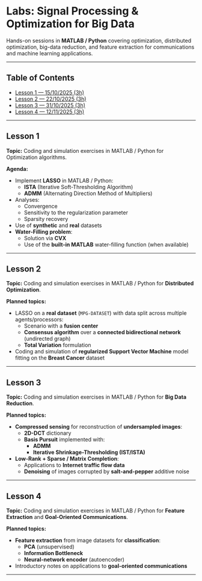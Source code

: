 # Labs: Signal Processing & Optimization for Big Data

Hands-on sessions in **MATLAB / Python** covering optimization, distributed optimization, big-data reduction, and feature extraction for communications and machine learning applications.

---

## Table of Contents
- [Lesson 1 — 15/10/2025 (3h)](#lesson-1--15102025-3h)
- [Lesson 2 — 22/10/2025 (3h)](#lesson-2--22102025-3h)
- [Lesson 3 — 31/10/2025 (3h)](#lesson-3--31102025-3h)
- [Lesson 4 — 12/11/2025 (3h)](#lesson-4--12112025-3h)

---

## Lesson 1

**Topic:** Coding and simulation exercises in MATLAB / Python for Optimization algorithms.

**Agenda:**
- Implement **LASSO** in MATLAB / Python:
  - **ISTA** (Iterative Soft-Thresholding Algorithm)
  - **ADMM** (Alternating Direction Method of Multipliers)
- Analyses:
  - Convergence
  - Sensitivity to the regularization parameter
  - Sparsity recovery
- Use of **synthetic** and **real** datasets
- **Water-Filling problem**:
  - Solution via **CVX**
  - Use of the **built-in MATLAB** water-filling function (when available)

---

## Lesson 2

**Topic:** Coding and simulation exercises in MATLAB / Python for **Distributed Optimization**.

**Planned topics:**
- LASSO on a **real dataset** (`MPG-DATASET`) with data split across multiple agents/processors:
  - Scenario with a **fusion center**
  - **Consensus algorithm** over a **connected bidirectional network** (undirected graph)
  - **Total Variation** formulation
- Coding and simulation of **regularized Support Vector Machine** model fitting on the **Breast Cancer** dataset

---

## Lesson 3

**Topic:** Coding and simulation exercises in MATLAB / Python for **Big Data Reduction**.

**Planned topics:**
- **Compressed sensing** for reconstruction of **undersampled images**:
  - **2D-DCT** dictionary
  - **Basis Pursuit** implemented with:
    - **ADMM**
    - **Iterative Shrinkage-Thresholding (IST/ISTA)**
- **Low-Rank + Sparse / Matrix Completion**:
  - Applications to **Internet traffic flow data**
  - **Denoising** of images corrupted by **salt-and-pepper** additive noise

---

## Lesson 4

**Topic:** Coding and simulation exercises in MATLAB / Python for **Feature Extraction** and **Goal-Oriented Communications**.

**Planned topics:**
- **Feature extraction** from image datasets for **classification**:
  - **PCA** (unsupervised)
  - **Information Bottleneck**
  - **Neural-network encoder** (autoencoder)
- Introductory notes on applications to **goal-oriented communications**

---
